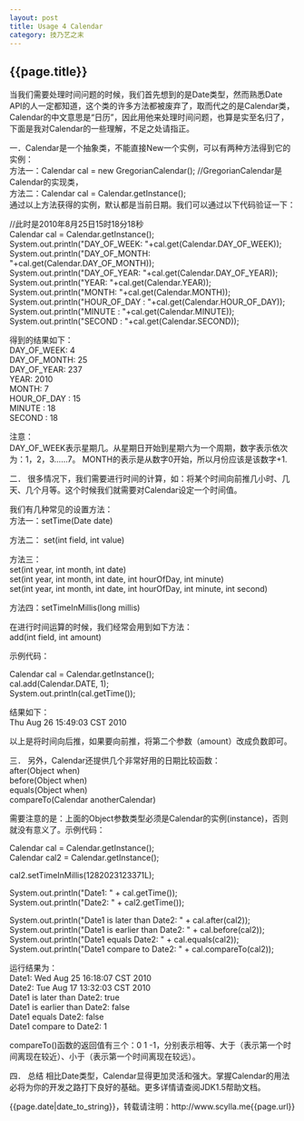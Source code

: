 ```yaml
---
layout: post
title: Usage 4 Calendar
category: 技乃艺之末
---
```

<h2>{{page.title}}</h2>
<p>当我们需要处理时间问题的时候，我们首先想到的是Date类型，然而熟悉Date API的人一定都知道，这个类的许多方法都被废弃了，取而代之的是Calendar类，Calendar的中文意思是“日历”，因此用他来处理时间问题，也算是实至名归了，下面是我对Calendar的一些理解，不足之处请指正。</p>

<p>一．Calendar是一个抽象类，不能直接New一个实例，可以有两种方法得到它的实例：</br>
方法一：Calendar cal = new GregorianCalendar(); //GregorianCalendar是Calendar的实现类，</br>
方法二：Calendar cal = Calendar.getInstance();</br>
通过以上方法获得的实例，默认都是当前日期。我们可以通过以下代码验证一下：</br>

//此时是2010年8月25日15时18分18秒</br>
Calendar cal = Calendar.getInstance();</br>
System.out.println("DAY_OF_WEEK: "+cal.get(Calendar.DAY_OF_WEEK));</br>
System.out.println("DAY_OF_MONTH: "+cal.get(Calendar.DAY_OF_MONTH));</br>
System.out.println("DAY_OF_YEAR: "+cal.get(Calendar.DAY_OF_YEAR));</br>
System.out.println("YEAR: "+cal.get(Calendar.YEAR));</br>
System.out.println("MONTH: "+cal.get(Calendar.MONTH));</br>
System.out.println("HOUR_OF_DAY : "+cal.get(Calendar.HOUR_OF_DAY));</br>
System.out.println("MINUTE : "+cal.get(Calendar.MINUTE));	 System.out.println("SECOND : "+cal.get(Calendar.SECOND));</br>

得到的结果如下：</br>
DAY_OF_WEEK: 4</br>
DAY_OF_MONTH: 25</br>
DAY_OF_YEAR: 237</br>
YEAR: 2010</br>
MONTH: 7</br>
HOUR_OF_DAY : 15</br>
MINUTE : 18</br>
SECOND : 18</br>

注意：</br>
DAY_OF_WEEK表示星期几。从星期日开始到星期六为一个周期，数字表示依次为：1，2，3……7。
MONTH的表示是从数字0开始，所以月份应该是该数字+1.</p>

<p>二． 很多情况下，我们需要进行时间的计算，如：将某个时间向前推几小时、几天、几个月等。这个时候我们就需要对Calendar设定一个时间值。

我们有几种常见的设置方法：</br>
方法一：setTime(Date date)</br>

方法二：
set(int field, int value)</br>

方法三：</br>
set(int year, int month, int date)</br>
set(int year, int month, int date, int hourOfDay, int minute)</br>
set(int year, int month, int date, int hourOfDay, int minute, int second)</br>

方法四：setTimeInMillis(long millis)</br>

在进行时间运算的时候，我们经常会用到如下方法：</br>
add(int field, int amount)</br>

示例代码：</br>

Calendar cal = Calendar.getInstance();</br>
cal.add(Calendar.DATE, 1);</br>
System.out.println(cal.getTime());</br>

结果如下：</br>
Thu Aug 26 15:49:03 CST 2010</br>

以上是将时间向后推，如果要向前推，将第二个参数（amount）改成负数即可。</p>

<p>三． 另外，Calendar还提供几个非常好用的日期比较函数：</br>
after(Object when)</br>
before(Object when)</br>
equals(Object when)</br>
compareTo(Calendar anotherCalendar)</br>

需要注意的是：上面的Object参数类型必须是Calendar的实例(instance)，否则就没有意义了。示例代码：</br>

Calendar cal = Calendar.getInstance();</br>
Calendar cal2 = Calendar.getInstance();</br>

cal2.setTimeInMillis(1282023123371L);</br>

System.out.println("Date1: " + cal.getTime());</br>
System.out.println("Date2: " + cal2.getTime());</br>

System.out.println("Date1 is later than Date2: " + cal.after(cal2));</br>
System.out.println("Date1 is earlier than Date2: " + cal.before(cal2));</br>
System.out.println("Date1 equals Date2: " + cal.equals(cal2));</br>
System.out.println("Date1 compare to Date2: " + cal.compareTo(cal2));</br>

运行结果为：</br>
Date1: Wed Aug 25 16:18:07 CST 2010</br>
Date2: Tue Aug 17 13:32:03 CST 2010</br>
Date1 is later than Date2: true</br>
Date1 is earlier than Date2: false</br>
Date1 equals Date2: false</br>
Date1 compare to Date2: 1</br>

compareTo()函数的返回值有三个：0 1 -1，分别表示相等、大于（表示第一个时间离现在较近）、小于（表示第一个时间离现在较远）。</p>

<p>四． 总结
相比Date类型，Calendar显得更加灵活和强大。掌握Calendar的用法必将为你的开发之路打下良好的基础。更多详情请查阅JDK1.5帮助文档。
</p>
<p>{{page.date|date_to_string}}，转载请注明：http://www.scylla.me{{page.url}}</p>
